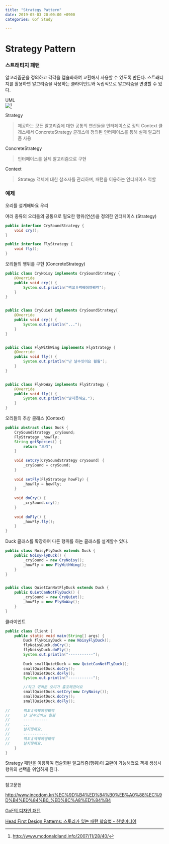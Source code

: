 ```yaml
---
title: "Strategy Pattern"
date: 2019-05-03 20:00:00 +0900
categories: Gof Study

---
```




# Strategy Pattern

### 스트래티지 패턴

알고리즘군을 정의하고 각각을 캡슐화하여 교환해서 사용할 수 있도록 만든다. 스트래티지를 활용하면 알고리즘을 사용하는 클라이언트와 독립적으로 알고리즘을 변경할 수 있다.

UML  
![](https://studyteamthree.github.io/GofStudy/assets/img/strategy_diagram.png)[^1]  

[^1]: <http://www.mcdonaldland.info/2007/11/28/40/>

Strategy

> 제공하는 모든 알고리즘에 대한 공통의 연산들을 인터페이스로 정의
> Context 클래스에서 ConcreteStrategy 클래스에 정의된 인터페이스를 통해 실제 알고리즘 사용

ConcreteStrategy

> 인터페이스를 실제 알고리즘으로 구현

Context

> Strategy 객체에 대한 참조자를 관리하며, 패턴을 이용하는 인터페이스 역할



### 예제

오리를 설계해봐요 우리



여러 종류의 오리들의 공통으로 필요한 행위(연산)을 정의한 인터페이스 (Strategy)

```java
public interface CrySoundStrategy {
	void cry();
}

public interface FlyStrategy {
	void fly();
}
```

오리들의 행위를 구현 (ConcreteStrategy)

```java
public class CryNoisy implements CrySoundStrategy {
	@Override
	public void cry() {
		System.out.println("꽥꼬ㅒ꽥꿰에엥꿰엑");
	}
}


public class CryQuiet implements CrySoundStrategy{
	@Override
	public void cry() {
		System.out.println("...");		
	}
}


public class FlyWithWing implements FlyStrategy {
	@Override
	public void fly() {
		System.out.println("난 날수잇어요 훨훨");		
	}
}


public class FlyNoWay implements FlyStrategy {
	@Override
	public void fly() {
		System.out.println("날지못해요.");
	}
}
```

오리들의 추상 클래스 (Context)

```java
public abstract class Duck {
	CrySoundStrategy _crySound;
	FlyStrategy _howFly;
	String getSpecies() {
		return "오리";
	}
	
	void setCry(CrySoundStrategy crySound) {
		_crySound = crySound;
	}
	
	void setFly(FlyStrategy howFly) {
		_howFly = howFly;
	}
	
	void doCry() {
		_crySound.cry();
	}
	
	void doFly() {
		_howFly.fly();
	}
}
```

Duck 클래스를 확장하여 다른 행위를 하는 클래스를 설계할수 있다.

```java
public class NoisyFlyDuck extends Duck {
	public NoisyFlyDuck() {
		_crySound = new CryNoisy();
		_howFly = new FlyWithWing();
	}
}


public class QuietCanNotFlyDuck extends Duck {
	public QuietCanNotFlyDuck() {
		_crySound = new CryQuiet();
		_howFly = new FlyNoWay();
	}
}
```



클라이언트

```java
public class Client {
	public static void main(String[] args) {
		Duck flyNoisyDuck = new NoisyFlyDuck();		
		flyNoisyDuck.doCry();
		flyNoisyDuck.doFly();
		System.out.println("-----------");
		
		Duck smallQuietDuck = new QuietCanNotFlyDuck();		
		smallQuietDuck.doCry();
		smallQuietDuck.doFly();
		System.out.println("-----------");

		//작고 귀여운 오리가 흉포해졌어요
		smallQuietDuck.setCry(new CryNoisy());
		smallQuietDuck.doCry();
		smallQuietDuck.doFly();
    
//		꽥꼬ㅒ꽥꿰에엥꿰엑
//		난 날수잇어요 훨훨
//		-----------
//		...
//		날지못해요.
//		-----------
//		꽥꼬ㅒ꽥꿰에엥꿰엑
//		날지못해요.
	}
}

```

Strategy 패턴을 이용하여 캡슐화된 알고리즘(행위)이 교환이 가능해졌으 객체 생성시 행위의 선택을 위임하게 된다.

------

참고문헌

<http://www.incodom.kr/%EC%9D%B4%ED%84%B0%EB%A0%88%EC%9D%B4%ED%84%B0_%ED%8C%A8%ED%84%B4>

[GoF의 디자인 패턴 ](http://www.yes24.com/24/goods/17525598)

[Head First Design Patterns: 스토리가 있는 패턴 학습법 - 한빛미디어](http://www.hanbit.co.kr/store/books/look.php?p_code=B9860513241)

